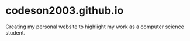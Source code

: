 # codeson2003.github.io
Creating my personal website to highlight my work as a computer science student.
